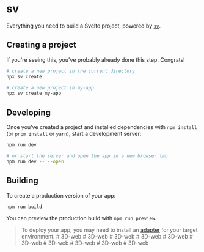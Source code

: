 # sv

Everything you need to build a Svelte project, powered by [`sv`](https://github.com/sveltejs/cli).

## Creating a project

If you're seeing this, you've probably already done this step. Congrats!

```bash
# create a new project in the current directory
npx sv create

# create a new project in my-app
npx sv create my-app
```

## Developing

Once you've created a project and installed dependencies with `npm install` (or `pnpm install` or `yarn`), start a development server:

```bash
npm run dev

# or start the server and open the app in a new browser tab
npm run dev -- --open
```

## Building

To create a production version of your app:

```bash
npm run build
```

You can preview the production build with `npm run preview`.

> To deploy your app, you may need to install an [adapter](https://svelte.dev/docs/kit/adapters) for your target environment.
#   3 D - w e b  
 #   3 D - w e b  
 #   3 D - w e b  
 #   3 D - w e b  
 #   3 D - w e b  
 #   3 D - w e b  
 #   3 D - w e b  
 #   3 D - w e b  
 #   3 D - w e b  
 #   3 D - w e b  
 